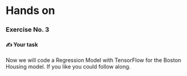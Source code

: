 # Hands on
### Exercise No. 3

#### ✍ Your task
Now we will code a Regression Model with TensorFlow for the Boston Housing model.
If you like you could follow along.